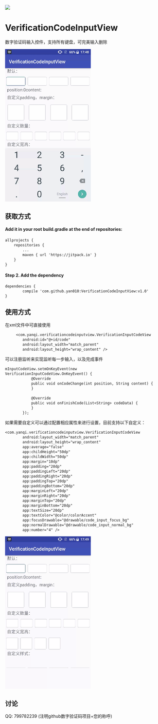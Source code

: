 [![](https://jitpack.io/v/yan010/VerificationCodeInputView.svg)](https://jitpack.io/#yan010/VerificationCodeInputView)

# VerificationCodeInputView
数字验证码输入控件，支持所有键盘，可完美输入删除

![screenshot](show1.gif)

## 获取方式
#### Add it in your root build.gradle at the end of repositories:

	allprojects {
		repositories {
			...
			maven { url 'https://jitpack.io' }
		}
	}
#### Step 2. Add the dependency

	dependencies {
	        compile 'com.github.yan010:VerificationCodeInputView:v1.0'
	}

## 使用方式

在xml文件中可直接使用
```
     <com.yanqi.verificationcodeinputview.VerificationInputCodeView
        android:id="@+id/code"
        android:layout_width="match_parent"
        android:layout_height="wrap_content" />
```
可以注册监听来实现监听每一步输入，以及完成事件
```
mInputCodeView.setmOnKeyEvent(new VerificationInputCodeView.OnKeyEvent() {
            @Override
            public void onCodeChange(int position, String content) {
            }

            @Override
            public void onFinishCode(List<String> codeData) {
            }
        });
```
如果需要自定义可以通过配置相应属性来进行设置，目前支持以下自定义：
```
<com.yanqi.verificationcodeinputview.VerificationInputCodeView
        android:layout_width="match_parent"
        android:layout_height="wrap_content"
        app:average="false"
        app:childHeight="50dp"
        app:childWidth="50dp"
        app:margin="10dp"
        app:padding="20dp"
        app:paddingLeft="20dp"
        app:paddingRight="20dp"
        app:paddingTop="20dp"
        app:paddingBottom="20dp"
        app:marginLeft="20dp"
        app:marginRight="20dp"
        app:marginTop="20dp"
        app:marginBottom="20dp"
        app:textSize="20dp"
        app:textColor="@color/colorAccent"
        app:focusDrawable="@drawable/code_input_focus_bg"
        app:normalDrawable="@drawable/code_input_normal_bg"
        app:number="4" />
```

![screenshot](show2.gif)

## 讨论

QQ: 799782239  (注明github数字验证码项目+您的称呼)
